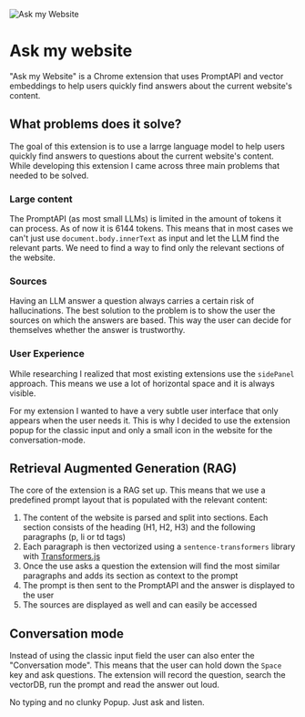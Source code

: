 ![Ask my Website](https://uploads.nico.dev/ask-my-website.png)

# Ask my website
"Ask my Website" is a Chrome extension that uses PromptAPI and vector embeddings to help users quickly find answers about the current website's content.

## What problems does it solve?
The goal of this extension is to use a larrge language model to help users quickly find answers to questions about the current website's content.  
While developing this extension I came across three main problems that needed to be solved.

### Large content
The PromptAPI (as most small LLMs) is limited in the amount of tokens it can process. As of now it is 6144 tokens. This means that in most cases we can't just use `document.body.innerText` as input and let the LLM find the relevant parts. We need to find a way to find only the relevant sections of the website.

### Sources
Having an LLM answer a question always carries a certain risk of hallucinations. The best solution to the problem is to show the user the sources on which the answers are based. This way the user can decide for themselves whether the answer is trustworthy.

### User Experience
While researching I realized that most existing extensions use the `sidePanel` approach. This means we use a lot of horizontal space and it is always visible.

For my extension I wanted to have a very subtle user interface that only appears when the user needs it. This is why I decided to use the extension popup for the classic input and only a small icon in the website for the conversation-mode.

## Retrieval Augmented Generation (RAG)

The core of the extension is a RAG set up. This means that we use a predefined prompt layout that is populated with the relevant content:

1. The content of the website is parsed and split into sections. Each section consists of the heading (H1, H2, H3) and the following paragraphs (p, li or td tags)
2. Each paragraph is then vectorized using a `sentence-transformers` library with [Transformers.js](https://huggingface.co/docs/transformers.js/en/index)
3. Once the use asks a question the extension will find the most similar paragraphs and adds its section as context to the prompt
4. The prompt is then sent to the PromptAPI and the answer is displayed to the user
5. The sources are displayed as well and can easily be accessed

## Conversation mode
Instead of using the classic input field the user can also enter the "Conversation mode". This means that the user can hold down the `Space` key and ask questions. The extension will record the question, search the vectorDB, run the prompt and read the answer out loud.

No typing and no clunky Popup. Just ask and listen.
